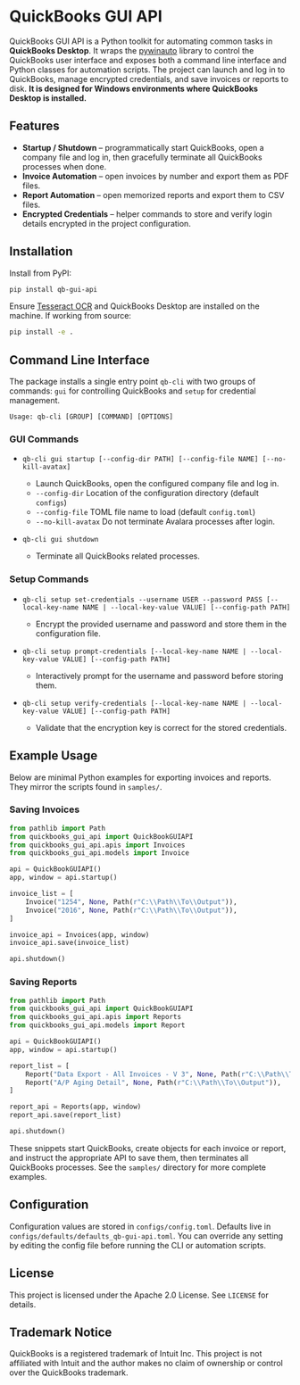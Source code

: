 # QuickBooks GUI API

QuickBooks GUI API is a Python toolkit for automating common tasks in **QuickBooks Desktop**. It wraps the [pywinauto](https://pywinauto.readthedocs.io/) library to control the QuickBooks user interface and exposes both a command line interface and Python classes for automation scripts. The project can launch and log in to QuickBooks, manage encrypted credentials, and save invoices or reports to disk. **It is designed for Windows environments where QuickBooks Desktop is installed.**

## Features

- **Startup / Shutdown** – programmatically start QuickBooks, open a company file and log in, then gracefully terminate all QuickBooks processes when done.
- **Invoice Automation** – open invoices by number and export them as PDF files.
- **Report Automation** – open memorized reports and export them to CSV files.
- **Encrypted Credentials** – helper commands to store and verify login details encrypted in the project configuration.

## Installation
Install from PyPI:
```bash
pip install qb-gui-api
```

Ensure [Tesseract OCR](https://github.com/tesseract-ocr/tesseract) and QuickBooks Desktop are installed on the machine.
If working from source:
```bash
pip install -e .
```

## Command Line Interface

The package installs a single entry point `qb-cli` with two groups of commands: `gui` for controlling QuickBooks and `setup` for credential management.

```
Usage: qb-cli [GROUP] [COMMAND] [OPTIONS]
```

### GUI Commands

- `qb-cli gui startup [--config-dir PATH] [--config-file NAME] [--no-kill-avatax]`
  - Launch QuickBooks, open the configured company file and log in.
  - `--config-dir`  Location of the configuration directory (default `configs`)
  - `--config-file` TOML file name to load (default `config.toml`)
  - `--no-kill-avatax`  Do not terminate Avalara processes after login.

- `qb-cli gui shutdown`
  - Terminate all QuickBooks related processes.

### Setup Commands

- `qb-cli setup set-credentials --username USER --password PASS [--local-key-name NAME | --local-key-value VALUE] [--config-path PATH]`
  - Encrypt the provided username and password and store them in the configuration file.

- `qb-cli setup prompt-credentials [--local-key-name NAME | --local-key-value VALUE] [--config-path PATH]`
  - Interactively prompt for the username and password before storing them.

- `qb-cli setup verify-credentials [--local-key-name NAME | --local-key-value VALUE] [--config-path PATH]`
  - Validate that the encryption key is correct for the stored credentials.

## Example Usage

Below are minimal Python examples for exporting invoices and reports. They mirror the scripts found in `samples/`.

### Saving Invoices

```python
from pathlib import Path
from quickbooks_gui_api import QuickBookGUIAPI
from quickbooks_gui_api.apis import Invoices
from quickbooks_gui_api.models import Invoice

api = QuickBookGUIAPI()
app, window = api.startup()

invoice_list = [
    Invoice("1254", None, Path(r"C:\\Path\\To\\Output")),
    Invoice("2016", None, Path(r"C:\\Path\\To\\Output")),
]

invoice_api = Invoices(app, window)
invoice_api.save(invoice_list)

api.shutdown()
```

### Saving Reports

```python
from pathlib import Path
from quickbooks_gui_api import QuickBookGUIAPI
from quickbooks_gui_api.apis import Reports
from quickbooks_gui_api.models import Report

api = QuickBookGUIAPI()
app, window = api.startup()

report_list = [
    Report("Data Export - All Invoices - V 3", None, Path(r"C:\\Path\\To\\Output")),
    Report("A/P Aging Detail", None, Path(r"C:\\Path\\To\\Output")),
]

report_api = Reports(app, window)
report_api.save(report_list)

api.shutdown()
```

These snippets start QuickBooks, create objects for each invoice or report, and instruct the appropriate API to save them, then terminates all QuickBooks processes. See the `samples/` directory for more complete examples.

## Configuration
Configuration values are stored in `configs/config.toml`. Defaults live in `configs/defaults/defaults_qb-gui-api.toml`.
You can override any setting by editing the config file before running the CLI or automation scripts.

## License

This project is licensed under the Apache 2.0 License. See `LICENSE` for details.

## Trademark Notice

QuickBooks is a registered trademark of Intuit Inc. This project is not affiliated with Intuit and the author makes no claim of ownership or control over the QuickBooks trademark.